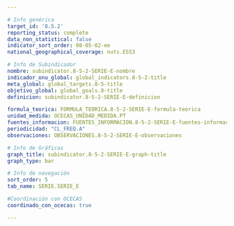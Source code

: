 ```yaml
---

# Info genérica
target_id: '8.5.2'
reporting_status: complete
data_non_statistical: false
indicator_sort_order: 08-05-02-ee
national_geographical_coverage: nuts.ES53

# Info de Subindicador
nombre: subindicator.8-5-2-SERIE-E-nombre
indicador_onu_global: global_indicators.8-5-2-title
meta_global: global_targets.8-5-title
objetivo_global: global_goals.8-title
definicion: subindicator.8-5-2-SERIE-E-definicion

formula_teorica: FORMULA_TEORICA.8-5-2-SERIE-E-formula-teorica
unidad_medida: OCECAS_UNIDAD_MEDIDA.PT
fuentes_informacion: FUENTES_INFORMACION.8-5-2-SERIE-E-fuentes-informacion
periodicidad: "CL_FREQ.A"
observaciones: OBSERVACIONES.8-5-2-SERIE-E-observaciones

# Info de Gráficas
graph_title: subindicator.8-5-2-SERIE-E-graph-title
graph_type: bar

# Info de navegación
sort_order: 5
tab_name: SERIE.SERIE_E

#Coordinación con OCECAS
coordinado_con_ocecas: true

---
```

